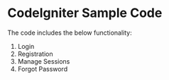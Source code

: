 # CodeIgniter Sample Code

The code includes the below functionality:

1. Login
2. Registration
3. Manage Sessions
4. Forgot Password